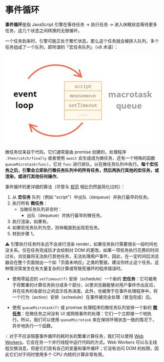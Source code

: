 # 事件循环
**事件循环**是指 JavaScript 引擎在等待任务 -> 执行任务 -> 进入休眠状态等待更多任务，这几个状态之间转换的无限循环。

一个任务到来时，引擎可能正处于繁忙状态，那么这个任务就会被排入队列，多个任务组成了一个队列，即所谓的「宏任务队列」（v8 术语）：

![macrotask queue](./images/20200511231925545_19129.png)

微任务仅来自于代码，它们通常是由 promise 创建的，处理程序 `.then/catch/finally` 或者使用 `await`  会生成成为微任务，还有一个特殊的函数 `queueMicrotask(func)`，它对 `func` 进行排队，以在微任务队列中执行。**每个宏任务之后，引擎会立即执行微任务队列中的所有任务，然后再执行其他的宏任务，或渲染，或进行其他任何操作**。

事件循环的更详细的算法（尽管与 [规范](https://html.spec.whatwg.org/multipage/webappapis.html#event-loop-processing-model) 相比仍然是简化过的）：

1. 从 **宏任务** 队列（例如 “script”）中出队（dequeue）并执行最早的任务。
2. 执行所有 **微任务**：
    - 当微任务队列非空时：
        - 出队（dequeue）并执行最早的微任务。
3. 执行渲染，如果有。
4. 如果宏任务队列为空，则休眠直到出现宏任务。
5. 转到步骤 1。

:warning: 引擎执行任务时永远不会进行渲染 render，如果任务执行需要很长一段时间也没关系。仅在任务完成后才会绘制对 DOM 的更改。如果一项任务执行花费的时间过长，浏览器将无法执行其他任务，无法处理用户事件，因此，在一定时间后浏览器会在整个页面抛出一个如「页面未响应」之类的警报，建议你终止这个任务。这种情况常发生在有大量复杂的计算或导致死循环的程序错误时。

* 使用零延迟的 `setTimeout(f)` 安排（schedule）一个新的 **宏任务**：它可被用于将繁重的计算任务拆分成多个部分，以使浏览器能够对用户事件作出反应，并在任务的各部分之间显示任务进度。此外，也被用于在事件处理程序中，将一个行为（action）安排（schedule）在事件被完全处理（冒泡完成）后。

* 使用 `queueMicrotask(f)` 或 promise 处理程序的微任务队列安排一个新的 **[微任务](../语法基础/promise.md#微任务)**：在微任务之间没有 UI 或网络事件的处理：它们一个立即接一个地执行。所以，我们可以使用 `queueMicrotask` 来在保持环境状态一致的情况下，异步地执行一个函数。

:bulb: 对于不应该阻塞事件循环的耗时长的繁重计算任务，我们可以使用 [Web Workers](https://html.spec.whatwg.org/multipage/workers.html)，它会在另一个并行线程中运行代码的方式。Web Workers 可以与主线程交换消息，但是它们具有自己的变量和事件循环；它没有访问 DOM 的权限，因此它们对于同时使用多个 CPU 内核的计算非常有用。